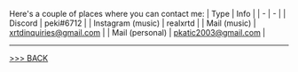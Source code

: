 Here's a couple of places where you can contact me:
| Type | Info |
| - | - |
| Discord | peki#6712 |
| Instagram (music) | realxrtd |
| Mail (music) | xrtdinquiries@gmail.com |
| Mail (personal) | pkatic2003@gmail.com |

---

[>>> BACK](https://github.com/bratpeki)
